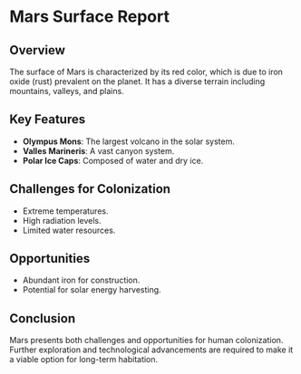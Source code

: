 # Mars Surface Report

## Overview
The surface of Mars is characterized by its red color, which is due to iron oxide (rust) prevalent on the planet. It has a diverse terrain including mountains, valleys, and plains.

## Key Features
- **Olympus Mons**: The largest volcano in the solar system.
- **Valles Marineris**: A vast canyon system.
- **Polar Ice Caps**: Composed of water and dry ice.

## Challenges for Colonization
- Extreme temperatures.
- High radiation levels.
- Limited water resources.

## Opportunities
- Abundant iron for construction.
- Potential for solar energy harvesting.

## Conclusion
Mars presents both challenges and opportunities for human colonization. Further exploration and technological advancements are required to make it a viable option for long-term habitation.
